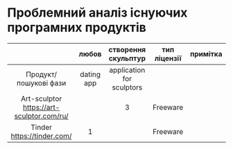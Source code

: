 # Проблемний аналіз існуючих програмних продуктів
|                  |любов|створення скульптур|тип ліцензії|примітка|
|         :---:   | :---:       | :---:                                     |   :---:              |:---:             |
|Продукт/пошукові фази | dating app            |    application for sculptors              |               |     |
|Art-sculptor https://art-sculptor.com/ru/   |                       |3 |     Freeware  ||
|Tinder  https://tinder.com/                               |            1        |    |     Freeware ||

